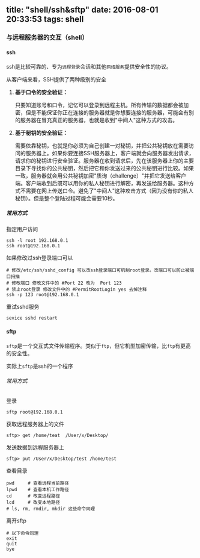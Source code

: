 title: "shell/ssh&sftp"
date: 2016-08-01 20:33:53
tags: shell
---

### 与远程服务器的交互（shell）

#### ssh

ssh是比较可靠的、专为`远程登录`会话和其他`网络服务`提供安全性的协议。

从客户端来看，SSH提供了两种级别的安全

1. **基于口令的安全验证：**
 
	只要知道账号和口令，记忆可以登录到远程主机。所有传输的数据都会被加密，但是不能保证你正在连接的服务器就是你想要连接的服务器，可能会有别的服务器在冒充真正的服务器，也就是收到"中间人"这种方式的攻击。

2. **基于秘钥的安全验证：**

	需要依靠秘钥，也就是你必须为自己创建一对秘钥，并把公共秘钥放在需要访问的服务器上。如果你要连接SSH服务器上，客户端就会向服务器发出请求，请求你的秘钥进行安全验证。服务器在收到请求后，先在该服务器上你的主要目录下寻找你的公共秘钥，然后把它和你发送过来的公共秘钥进行比较。如果一致，服务器就会用公共秘钥加密"质询（challenge）"并把它发送给客户端。客户端收到后既可以用你的私人秘钥进行解密，再发送给服务器。这种方式不需要在网上传送口令。避免了"中间人"这种攻击方式（因为没有你的私人秘钥）。但是整个登陆过程可能会需要10秒。

##### 常用方式

指定用户访问

```
ssh -l root 192.168.0.1
ssh root@192.168.0.1
```

如果修改过ssh登录端口可以

```
# 修改/etc/ssh/sshd_config 可以改ssh登录端口可机制root登录。改端口可以防止被端口扫描
# 修改端口 修改文件中的 #Port 22 改为  Port 123     
# 禁止root登录 修改文件中的 #PermitRootLogin yes 去掉注释
ssh -p 123 root@192.168.0.1
```

重试sshd服务

```
sevice sshd restart
```


#### sftp 

`sftp`是一个交互式文件传输程序。类似于`ftp`，但它机型加密传输，比`ftp`有更高的安全性。

实际上`sftp`是ssh的一个程序

###### 常用方式

登录

```
sftp root@192.168.0.1
```

获取远程服务器上的文件

```
sftp> get /home/teat  /User/x/Desktop/
```

发送数据到远程服务器上

```
sftp> put /User/x/Desktop/test /home/test
```

查看目录

```
pwd     # 查看远程当前路径
lpwd    # 查看本机工作路径
cd      # 改变远程路径
lcd     # 改变本地路径
# ls, rm, rmdir, mkdir 这些命令同理
```

离开sftp

```
# 以下命令同理
exit
quit
bye
```


